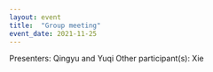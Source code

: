 ```yaml
---
layout: event
title:  "Group meeting"
event_date: 2021-11-25
---
```


Presenters: Qingyu and Yuqi
Other participant(s): Xie
